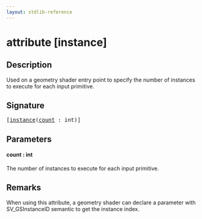 ```yaml
---
layout: stdlib-reference
---
```


# attribute [instance]

## Description

Used on a geometry shader entry point to specify the number of instances to execute for each input primitive.

## Signature

<pre>
[<a href=".">instance</a>(<a href=".#decl-count" class="code_param">count</a> : <span class="code_keyword">int</span>)]
</pre>

## Parameters

####  <a id="decl-count"></a>count  : int
The number of instances to execute for each input primitive.


## Remarks

When using this attribute, a geometry shader can declare a parameter with <span class='code'>SV_GSInstanceID</span> semantic to get the instance index.



